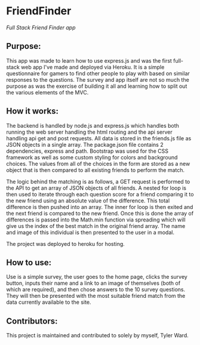 # FriendFinder
*Full Stack Friend Finder app*

## Purpose:
This app was made to learn how to use express.js and was the first full-stack web app I've made and deployed via Heroku. It is a simple questionnaire for gamers to find other people to play with based on similar responses to the questions. The survey and app itself are not so much the purpose as was the exercise of building it all and learning how to split out the various elements of the MVC.

## How it works:
The backend is handled by node.js and express.js which handles both running the web server handling the html routing and the api server handling api get and post requests. All data is stored in the friends.js file as JSON objects in a single array. The package.json file contains 2 dependencies, express and path. Bootstrap was used for the CSS framework as well as some custom styling for colors and background choices. The values from all of the choices in the form are stored as a new object that is then compared to all existing friends to perform the match.

The logic behind the matching is as follows, a GET request is performed to the API to get an array of JSON objects of all friends. A nested for loop is then used to iterate through each question score for a friend comparing it to the new friend using an absolute value of the difference. This total difference is then pushed into an array. The inner for loop is then exited and the next friend is compared to the new friend. Once this is done the array of differences is passed into the Math.min function via spreading which will give us the index of the best match in the original friend array. The name and image of this individual is then presented to the user in a modal.

The project was deployed to heroku for hosting.


## How to use:
Use is a simple survey, the user goes to the home page, clicks the survey button, inputs their name and a link to an image of themselves (both of which are required), and then chose answers to the 10 survey questions. They will then be presented with the most suitable friend match from the data currently available to the site.

## Contributors:
This project is maintained and contributed to solely by myself, Tyler Ward.